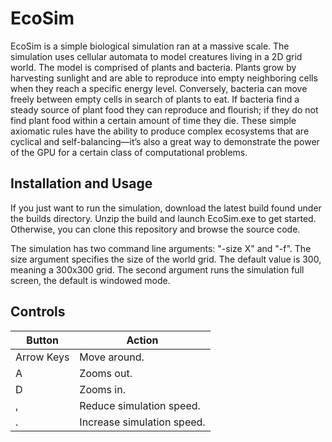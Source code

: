 # EcoSim

EcoSim is a simple biological simulation ran at a massive scale. The simulation uses cellular automata to model creatures living in a 2D grid world. The model is comprised of plants and bacteria. Plants grow by harvesting sunlight and are able to reproduce into empty neighboring cells when they reach a specific energy level. Conversely, bacteria can move freely between empty cells in search of plants to eat. If bacteria find a steady source of plant food they can reproduce and flourish; if they do not find plant food within a certain amount of time they die. These simple axiomatic rules have the ability to produce complex ecosystems that are cyclical and self-balancing—it’s also a great way to demonstrate the power of the GPU for a certain class of computational problems.

## Installation and Usage

If you just want to run the simulation, download the latest build found under the builds directory. Unzip the build and launch EcoSim.exe to get started. Otherwise, you can clone this repository and browse the source code.

The simulation has two command line arguments: "-size X" and "-f". The size argument specifies the size of the world grid. The default value is 300, meaning a 300x300 grid. The second argument runs the simulation full screen, the default is windowed mode.

## Controls

| Button | Action |
| ------ | ----------- |
| Arrow Keys  | Move around. |
| A | Zooms out. |
| D | Zooms in. |
| , | Reduce simulation speed. |
| . | Increase simulation speed. |